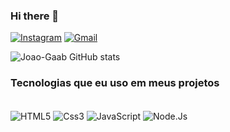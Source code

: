 ### Hi there 👋

[![Instagram](https://img.shields.io/badge/Instagram-E4405F?style=for-the-badge&logo=instagram&logoColor=white)](https://www.instagram.com/joaogaabz/)
[![Gmail](https://img.shields.io/badge/Gmail-D14836?style=for-the-badge&logo=gmail&logoColor=white)](https://mail.google.com/mail/u/0/?tab=rm&ogbl#inbox)

![Joao-Gaab GitHub stats](https://github-readme-stats.vercel.app/api?username=Joao-Gaab&show_icons=true&theme=dracula)

### Tecnologias que eu uso em meus projetos

<div style="display: inline_block"></br>
<img align="center" alt="HTML5" src="https://img.shields.io/badge/HTML5-E34F26?style=for-the-badge&logo=html5&logoColor=white" />
<img align="center" alt="Css3" src="https://img.shields.io/badge/CSS3-1572B6?style=for-the-badge&logo=css3&logoColor=white" />
<img align="center" alt="JavaScript" src="https://img.shields.io/badge/JavaScript-F7DF1E?style=for-the-badge&logo=javascript&logoColor=black" />
<img align="center" alt="Node.Js" src="https://img.shields.io/badge/Node.js-43853D?style=for-the-badge&logo=node.js&logoColor=white" />
</div>
